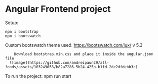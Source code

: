 # Angular Frontend project

Setup:

    npm i bootstrap
    npm i bootswatch

  Custom bootswatch theme used:
      https://bootswatch.com/lux/
      v 5.3

        Download bootstrap.min.css and place it inside the angular.json file
      ![image](https://github.com/andreipaun29/all-foods/assets/103249058/b82a7286-5b24-425b-b1fd-2de2dfdebb3c)


To run the project:  npm run start


